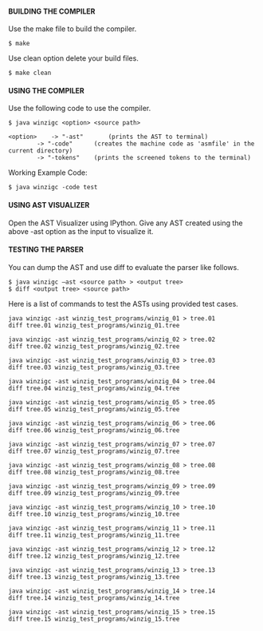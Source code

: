 #### BUILDING THE COMPILER

Use the make file to build the compiler.

	$ make

Use clean option delete your build files.

	$ make clean

#### USING THE COMPILER

Use the following code to use the compiler.

	$ java winzigc <option> <source path>

	<option>	-> "-ast"       (prints the AST to terminal)
			-> "-code"      (creates the machine code as 'asmfile' in the current directory)
			-> "-tokens"    (prints the screened tokens to the terminal)

Working Example Code:

    $ java winzigc -code test


#### USING AST VISUALIZER

Open the AST Visualizer using IPython.
Give any AST created using the above -ast option as the input to visualize it.


#### TESTING THE PARSER

You can dump the AST and use diff to evaluate the parser like follows.

	$ java winzigc –ast <source path> > <output tree>
 	$ diff <output tree> <source path>

Here is a list of commands to test the ASTs using provided test cases.

    java winzigc -ast winzig_test_programs/winzig_01 > tree.01
    diff tree.01 winzig_test_programs/winzig_01.tree

    java winzigc -ast winzig_test_programs/winzig_02 > tree.02
    diff tree.02 winzig_test_programs/winzig_02.tree

    java winzigc -ast winzig_test_programs/winzig_03 > tree.03
    diff tree.03 winzig_test_programs/winzig_03.tree

    java winzigc -ast winzig_test_programs/winzig_04 > tree.04
    diff tree.04 winzig_test_programs/winzig_04.tree

    java winzigc -ast winzig_test_programs/winzig_05 > tree.05
    diff tree.05 winzig_test_programs/winzig_05.tree

    java winzigc -ast winzig_test_programs/winzig_06 > tree.06
    diff tree.06 winzig_test_programs/winzig_06.tree

    java winzigc -ast winzig_test_programs/winzig_07 > tree.07
    diff tree.07 winzig_test_programs/winzig_07.tree

    java winzigc -ast winzig_test_programs/winzig_08 > tree.08
    diff tree.08 winzig_test_programs/winzig_08.tree

    java winzigc -ast winzig_test_programs/winzig_09 > tree.09
    diff tree.09 winzig_test_programs/winzig_09.tree

    java winzigc -ast winzig_test_programs/winzig_10 > tree.10
    diff tree.10 winzig_test_programs/winzig_10.tree

    java winzigc -ast winzig_test_programs/winzig_11 > tree.11
    diff tree.11 winzig_test_programs/winzig_11.tree

    java winzigc -ast winzig_test_programs/winzig_12 > tree.12
    diff tree.12 winzig_test_programs/winzig_12.tree

    java winzigc -ast winzig_test_programs/winzig_13 > tree.13
    diff tree.13 winzig_test_programs/winzig_13.tree

    java winzigc -ast winzig_test_programs/winzig_14 > tree.14
    diff tree.14 winzig_test_programs/winzig_14.tree

    java winzigc -ast winzig_test_programs/winzig_15 > tree.15
    diff tree.15 winzig_test_programs/winzig_15.tree
